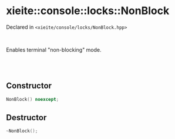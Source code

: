 # xieite::console::locks::NonBlock
Declared in `<xieite/console/locks/NonBlock.hpp>`

<br/>

Enables terminal "non-blocking" mode.

<br/><br/>

## Constructor
```cpp
NonBlock() noexcept;
```

## Destructor
```cpp
~NonBlock();
```
